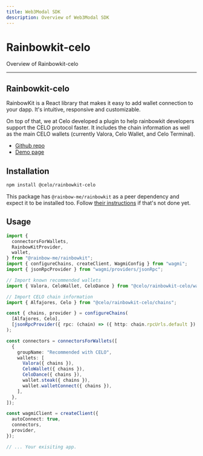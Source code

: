 ```yaml
---
title: Web3Modal SDK
description: Overview of Web3Modal SDK
---
```


# Rainbowkit-celo

Overview of Rainbowkit-celo

---

## Rainbowkit-celo

RainbowKit is a React library that makes it easy to add wallet connection to your dapp. It's intuitive, responsive and customizable.

On top of that, we at Celo developed a plugin to help rainbowkit developers support the CELO protocol faster. It includes the chain information as well as the main CELO wallets (currently Valora, Celo Wallet, and Celo Terminal).

- [Github repo](https://github.com/celo-org/rainbowkit-celo)
- [Demo page](https://rainbowkit-with-celo.vercel.app/)

## Installation

```sh
npm install @celo/rainbowkit-celo
```

This package has `@rainbow-me/rainbowkit` as a peer dependency and expect it to be installed too. Follow [their instructions](https://www.rainbowkit.com/docs/installation) if that's not done yet.

## Usage

```ts
import {
  connectorsForWallets,
  RainbowKitProvider,
  wallet,
} from "@rainbow-me/rainbowkit";
import { configureChains, createClient, WagmiConfig } from "wagmi";
import { jsonRpcProvider } from "wagmi/providers/jsonRpc";

// Import known recommended wallets
import { Valora, CeloWallet, CeloDance } from "@celo/rainbowkit-celo/wallets";

// Import CELO chain information
import { Alfajores, Celo } from "@celo/rainbowkit-celo/chains";

const { chains, provider } = configureChains(
  [Alfajores, Celo],
  [jsonRpcProvider({ rpc: (chain) => ({ http: chain.rpcUrls.default }) })]
);

const connectors = connectorsForWallets([
  {
    groupName: "Recommended with CELO",
    wallets: [
      Valora({ chains }),
      CeloWallet({ chains }),
      CeloDance({ chains }),
      wallet.steak({ chains }),
      wallet.walletConnect({ chains }),
    ],
  },
]);

const wagmiClient = createClient({
  autoConnect: true,
  connectors,
  provider,
});

// ... Your exisiting app.
```
